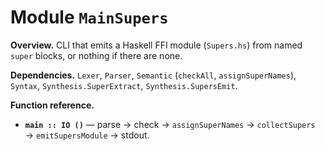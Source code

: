 # Module `MainSupers`

**Overview.** CLI that emits a Haskell FFI module (`Supers.hs`) from named `super` blocks, or nothing if there are none.

**Dependencies.** `Lexer`, `Parser`, `Semantic` (`checkAll`, `assignSuperNames`), `Syntax`, `Synthesis.SuperExtract`, `Synthesis.SupersEmit`.

**Function reference.**
- **`main :: IO ()`** — parse → check → `assignSuperNames` → `collectSupers` → `emitSupersModule` → stdout.
